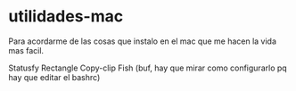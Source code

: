 # utilidades-mac
Para acordarme de las cosas que instalo en el mac que me hacen la vida mas facil.

Statusfy
Rectangle
Copy-clip
Fish (buf, hay que mirar como configurarlo pq hay que editar el bashrc)
